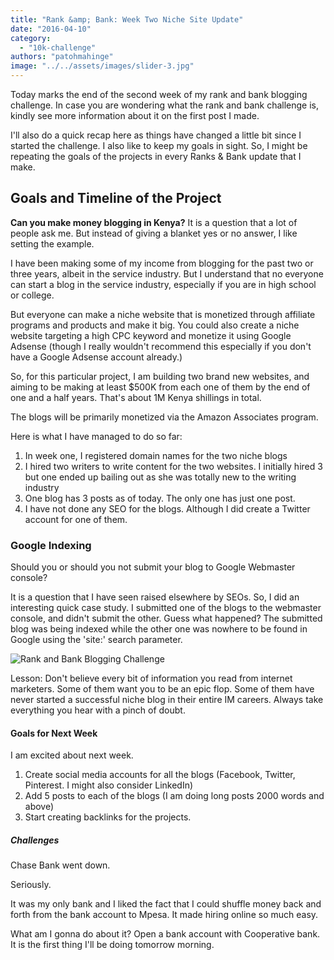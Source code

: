 ```yaml
---
title: "Rank &amp; Bank: Week Two Niche Site Update"
date: "2016-04-10"
category: 
  - "10k-challenge"
authors: "patohmahinge"
image: "../../assets/images/slider-3.jpg"
---
```


Today marks the end of the second week of my rank and bank blogging challenge. In case you are wondering what the rank and bank challenge is, kindly see more information about it on the first post I made.

I'll also do a quick recap here as things have changed a little bit since I started the challenge. I also like to keep my goals in sight. So, I might be repeating the goals of the projects in every Ranks & Bank update that I make.

## Goals and Timeline of the Project

**Can you make money blogging in Kenya?** It is a question that a lot of people ask me. But instead of giving a blanket yes or no answer, I like setting the example.

I have been making some of my income from blogging for the past two or three years, albeit in the service industry. But I understand that no everyone can start a blog in the service industry, especially if you are in high school or college.

But everyone can make a niche website that is monetized through affiliate programs and products and make it big. You could also create a niche website targeting a high CPC keyword and monetize it using Google Adsense (though I really wouldn't recommend this especially if you don't have a Google Adsense account already.)

So, for this particular project, I am building two brand new websites, and aiming to be making at least $500K from each one of them by the end of one and a half years. That's about 1M Kenya shillings in total.

The blogs will be primarily monetized via the Amazon Associates program.

Here is what I have managed to do so far:

1. In week one, I registered domain names for the two niche blogs
2. I hired two writers to write content for the two websites. I initially hired 3 but one ended up bailing out as she was totally new to the writing industry
3. One blog has 3 posts as of today. The only one has just one post.
4. I have not done any SEO for the blogs. Although I did create a Twitter account for one of them.

### Google Indexing

Should you or should you not submit your blog to Google Webmaster console?

It is a question that I have seen raised elsewhere by SEOs. So, I did an interesting quick case study. I submitted one of the blogs to the webmaster console, and didn't submit the other. Guess what happened? The submitted blog was being indexed while the other one was nowhere to be found in Google using the 'site:' search parameter.

![Rank and Bank Blogging Challenge](images/Rank-and-Bank-Blogging-Challenge-1.png)

Lesson: Don't believe every bit of information you read from internet marketers. Some of them want you to be an epic flop. Some of them have never started a successful niche blog in their entire IM careers. Always take everything you hear with a pinch of doubt.

#### Goals for Next Week

I am excited about next week.

1. Create social media accounts for all the blogs (Facebook, Twitter, Pinterest. I might also consider LinkedIn)
2. Add 5 posts to each of the blogs (I am doing long posts 2000 words and above)
3. Start creating backlinks for the projects.

##### Challenges

Chase Bank went down.

Seriously.

It was my only bank and I liked the fact that I could shuffle money back and forth from the bank account to Mpesa. It made hiring online so much easy.

What am I gonna do about it? Open a bank account with Cooperative bank. It is the first thing I'll be doing tomorrow morning.
